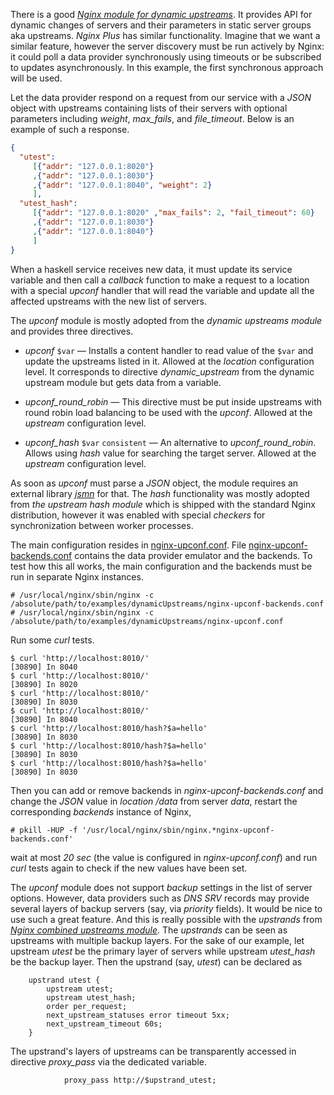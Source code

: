 There is a good [*Nginx module for dynamic
upstreams*](http://github.com/cubicdaiya/ngx_dynamic_upstream). It provides API
for dynamic changes of servers and their parameters in static server groups aka
upstreams. *Nginx Plus* has similar functionality. Imagine that we want a
similar feature, however the server discovery must be run actively by Nginx: it
could poll a data provider synchronously using timeouts or be subscribed to
updates asynchronously. In this example, the first synchronous approach will be
used.

Let the data provider respond on a request from our service with a *JSON* object
with upstreams containing lists of their servers with optional parameters
including *weight*, *max_fails*, and *file_timeout*. Below is an example of such
a response.

```json
{
  "utest":
     [{"addr": "127.0.0.1:8020"}
     ,{"addr": "127.0.0.1:8030"}
     ,{"addr": "127.0.0.1:8040", "weight": 2}
     ],
  "utest_hash":
     [{"addr": "127.0.0.1:8020" ,"max_fails": 2, "fail_timeout": 60}
     ,{"addr": "127.0.0.1:8030"}
     ,{"addr": "127.0.0.1:8040"}
     ]
}
```

When a haskell service receives new data, it must update its service variable
and then call a *callback* function to make a request to a location with a
special *upconf* handler that will read the variable and update all the affected
upstreams with the new list of servers.

The *upconf* module is mostly adopted from the *dynamic upstreams module* and
provides three directives.

- *upconf* ``$var`` &mdash; Installs a content handler to read value of the
  ``$var`` and update the upstreams listed in it. Allowed at the *location*
  configuration level. It corresponds to directive *dynamic_upstream* from the
  dynamic upstream module but gets data from a variable.

- *upconf_round_robin* &mdash; This directive must be put inside upstreams with
  round robin load balancing to be used with the *upconf*. Allowed at the
  *upstream* configuration level.

- *upconf_hash* ``$var`` ``consistent`` &mdash; An alternative to
  *upconf_round_robin*. Allows using *hash* value for searching the target
  server. Allowed at the *upstream* configuration level.

As soon as *upconf* must parse a *JSON* object, the module requires an external
library [*jsmn*](http://github.com/zserge/jsmn) for that. The *hash*
functionality was mostly adopted from *the upstream hash module* which is
shipped with the standard Nginx distribution, however it was enabled with
special *checkers* for synchronization between worker processes.

The main configuration resides in [nginx-upconf.conf](nginx-upconf.conf). File
[nginx-upconf-backends.conf](nginx-upconf-backends.conf) contains the data
provider emulator and the backends. To test how this all works, the main
configuration and the backends must be run in separate Nginx instances.

```ShellSession
# /usr/local/nginx/sbin/nginx -c /absolute/path/to/examples/dynamicUpstreams/nginx-upconf-backends.conf
# /usr/local/nginx/sbin/nginx -c /absolute/path/to/examples/dynamicUpstreams/nginx-upconf.conf
```

Run some *curl* tests.

```ShellSession
$ curl 'http://localhost:8010/'
[30890] In 8040
$ curl 'http://localhost:8010/'
[30890] In 8020
$ curl 'http://localhost:8010/'
[30890] In 8030
$ curl 'http://localhost:8010/'
[30890] In 8040
$ curl 'http://localhost:8010/hash?$a=hello'
[30890] In 8030
$ curl 'http://localhost:8010/hash?$a=hello'
[30890] In 8030
$ curl 'http://localhost:8010/hash?$a=hello'
[30890] In 8030
```

Then you can add or remove backends in *nginx-upconf-backends.conf* and
change the *JSON* value in *location /data* from server *data*, restart the
corresponding *backends* instance of Nginx,

```ShellSession
# pkill -HUP -f '/usr/local/nginx/sbin/nginx.*nginx-upconf-backends.conf'
```

wait at most *20 sec* (the value is configured in *nginx-upconf.conf*) and run
*curl* tests again to check if the new values have been set.

The *upconf* module does not support *backup* settings in the list of server
options. However, data providers such as *DNS* *SRV* records may provide several
layers of backup servers (say, via *priority* fields). It would be nice to use
such a great feature. And this is really possible with the *upstrands* from
[*Nginx combined upstreams
module*](http://github.com/lyokha/nginx-combined-upstreams-module). The
*upstrands* can be seen as upstreams with multiple backup layers. For the sake
of our example, let upstream *utest* be the primary layer of servers while
upstream *utest_hash* be the backup layer. Then the upstrand (say, *utest*) can
be declared as

```nginx
    upstrand utest {
        upstream utest;
        upstream utest_hash;
        order per_request;
        next_upstream_statuses error timeout 5xx;
        next_upstream_timeout 60s;
    }
```

The upstrand's layers of upstreams can be transparently accessed in directive
*proxy_pass* via the dedicated variable.

```nginx
            proxy_pass http://$upstrand_utest;
```

